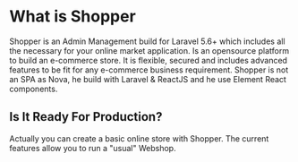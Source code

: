 # What is Shopper

Shopper is an Admin Management build for Laravel 5.6+ which includes all the necessary for your online market application. Is an opensource platform to build an e-commerce store. It is flexible, secured and includes advanced features to be fit for any e-commerce business requirement. Shopper is not an SPA as Nova, he build with Laravel & ReactJS and he use Element React components.

## Is It Ready For Production?

Actually you can create a basic online store with Shopper. The current features allow you to run a "usual" Webshop.

